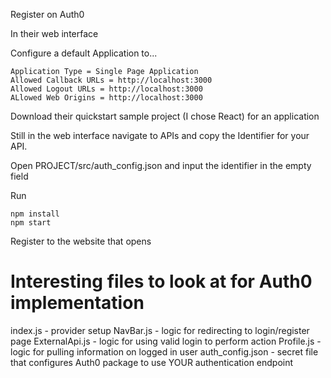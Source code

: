 Register on Auth0

In their web interface

Configure a default Application to...

```
Application Type = Single Page Application
Allowed Callback URLs = http://localhost:3000
Allowed Logout URLs = http://localhost:3000
ALlowed Web Origins = http://localhost:3000
```

Download their quickstart sample project (I chose React) for an application

Still in the web interface navigate to APIs and copy the Identifier for your API.

Open PROJECT/src/auth_config.json and input the identifier in the empty field

Run

```
npm install
npm start
```

Register to the website that opens

# Interesting files to look at for Auth0 implementation

index.js - provider setup
NavBar.js - logic for redirecting to login/register page
ExternalApi.js - logic for using valid login to perform action
Profile.js - logic for pulling information on logged in user
auth_config.json - secret file that configures Auth0 package to use YOUR authentication endpoint
